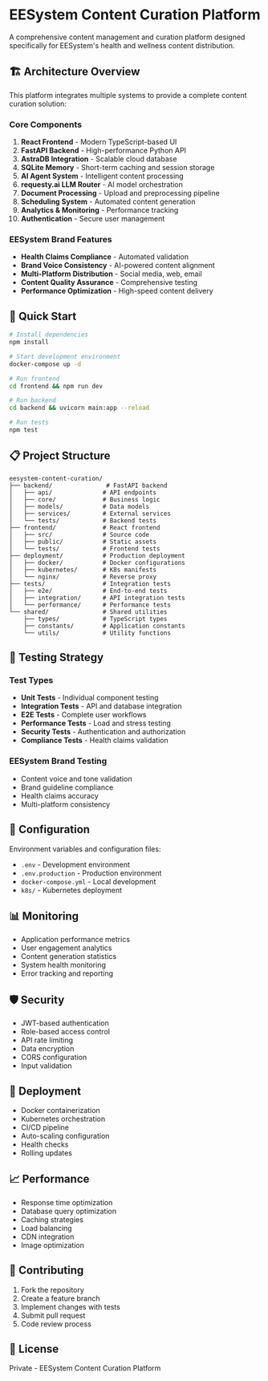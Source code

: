 # EESystem Content Curation Platform

A comprehensive content management and curation platform designed specifically for EESystem's health and wellness content distribution.

## 🏗️ Architecture Overview

This platform integrates multiple systems to provide a complete content curation solution:

### Core Components

1. **React Frontend** - Modern TypeScript-based UI
2. **FastAPI Backend** - High-performance Python API
3. **AstraDB Integration** - Scalable cloud database
4. **SQLite Memory** - Short-term caching and session storage
5. **AI Agent System** - Intelligent content processing
6. **requesty.ai LLM Router** - AI model orchestration
7. **Document Processing** - Upload and preprocessing pipeline
8. **Scheduling System** - Automated content generation
9. **Analytics & Monitoring** - Performance tracking
10. **Authentication** - Secure user management

### EESystem Brand Features

- **Health Claims Compliance** - Automated validation
- **Brand Voice Consistency** - AI-powered content alignment
- **Multi-Platform Distribution** - Social media, web, email
- **Content Quality Assurance** - Comprehensive testing
- **Performance Optimization** - High-speed content delivery

## 🚀 Quick Start

```bash
# Install dependencies
npm install

# Start development environment
docker-compose up -d

# Run frontend
cd frontend && npm run dev

# Run backend
cd backend && uvicorn main:app --reload

# Run tests
npm test
```

## 📋 Project Structure

```
eesystem-content-curation/
├── backend/               # FastAPI backend
│   ├── api/              # API endpoints
│   ├── core/             # Business logic
│   ├── models/           # Data models
│   ├── services/         # External services
│   └── tests/            # Backend tests
├── frontend/             # React frontend
│   ├── src/              # Source code
│   ├── public/           # Static assets
│   └── tests/            # Frontend tests
├── deployment/           # Production deployment
│   ├── docker/           # Docker configurations
│   ├── kubernetes/       # K8s manifests
│   └── nginx/            # Reverse proxy
├── tests/                # Integration tests
│   ├── e2e/              # End-to-end tests
│   ├── integration/      # API integration tests
│   └── performance/      # Performance tests
└── shared/               # Shared utilities
    ├── types/            # TypeScript types
    ├── constants/        # Application constants
    └── utils/            # Utility functions
```

## 🧪 Testing Strategy

### Test Types
- **Unit Tests** - Individual component testing
- **Integration Tests** - API and database integration
- **E2E Tests** - Complete user workflows
- **Performance Tests** - Load and stress testing
- **Security Tests** - Authentication and authorization
- **Compliance Tests** - Health claims validation

### EESystem Brand Testing
- Content voice and tone validation
- Brand guideline compliance
- Health claims accuracy
- Multi-platform consistency

## 🔧 Configuration

Environment variables and configuration files:
- `.env` - Development environment
- `.env.production` - Production environment
- `docker-compose.yml` - Local development
- `k8s/` - Kubernetes deployment

## 📊 Monitoring

- Application performance metrics
- User engagement analytics
- Content generation statistics
- System health monitoring
- Error tracking and reporting

## 🛡️ Security

- JWT-based authentication
- Role-based access control
- API rate limiting
- Data encryption
- CORS configuration
- Input validation

## 🚢 Deployment

- Docker containerization
- Kubernetes orchestration
- CI/CD pipeline
- Auto-scaling configuration
- Health checks
- Rolling updates

## 📈 Performance

- Response time optimization
- Database query optimization
- Caching strategies
- Load balancing
- CDN integration
- Image optimization

## 🤝 Contributing

1. Fork the repository
2. Create a feature branch
3. Implement changes with tests
4. Submit pull request
5. Code review process

## 📄 License

Private - EESystem Content Curation Platform